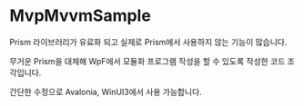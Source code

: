 # MvpMvvmSample
Prism 라이브러리가 유료화 되고 실제로 Prism에서 사용하지 않는 기능이 많습니다.

무거운 Prism을 대체해 WpF에서 모듈화 프로그램 작성을 할 수 있도록 작성한 코드 조각입니다.

간단한 수정으로 Avalonia, WinUI3에서 사용 가능합니다.
